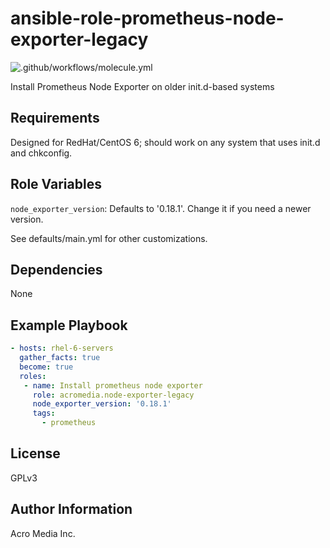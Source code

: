 # ansible-role-prometheus-node-exporter-legacy
![.github/workflows/molecule.yml](https://github.com/AcroMedia/ansible-role-prometheus-node-exporter-legacy/workflows/.github/workflows/molecule.yml/badge.svg)

Install Prometheus Node Exporter on older init.d-based systems


## Requirements

Designed for RedHat/CentOS 6; should work on any system that uses init.d and chkconfig.


## Role Variables

`node_exporter_version`: Defaults to '0.18.1'. Change it if you need a newer version.

See defaults/main.yml for other customizations.


## Dependencies

None


## Example Playbook
```yaml
- hosts: rhel-6-servers
  gather_facts: true
  become: true
  roles:
   - name: Install prometheus node exporter
     role: acromedia.node-exporter-legacy
     node_exporter_version: '0.18.1'
     tags:
       - prometheus
```


## License

GPLv3

## Author Information

Acro Media Inc.
